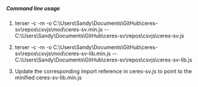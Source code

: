 ##### Command line usage

1) terser -c -m -o C:\Users\Sandy\Documents\GitHub\ceres-sv\repos\csvjs\mod\ceres-sv.min.js -- C:\Users\Sandy\Documents\GitHub\ceres-sv\repos\csvjs\ceres-sv.js
2) terser -c -m -o C:\Users\Sandy\Documents\GitHub\ceres-sv\repos\csvjs\mod\ceres-sv-lib.min.js -- C:\Users\Sandy\Documents\GitHub\ceres-sv\repos\csvjs\ceres-sv-lib.js

3) Update the corresponding import reference in ceres-sv.js to point to the minified ceres-sv-lib.min.js
